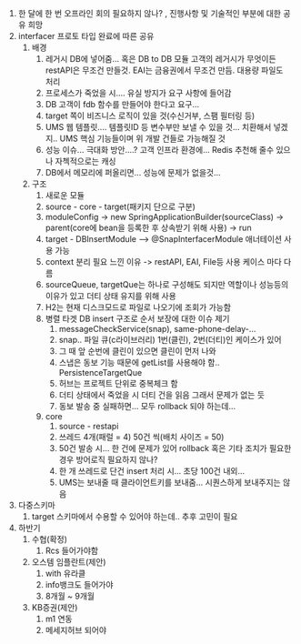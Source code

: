 1. 한 달에 한 번 오프라인 회의 필요하지 않나? , 진행사항 및 기술적인 부분에 대한 공유 희망
2. interfacer 프로토 타입 완료에 따른 공유
	1. 배경
		1. 레거시 DB에 넣어줌... 혹은 DB to DB 모듈  고객의 레거시가 무엇이든 restAPI은 무조건 만들것. EAI는 금융권에서 무조건 만듬. 대용량 파일도 처리
		2. 프로세스가 죽었을 시.... 유실 방지가 요구 사항에 들어감 
		3. DB 고객이 fdb 함수를 만들어야 한다고 요구...  
		4. target 쪽이 비즈니스 로직이 있을 것(수신거부, 스팸 필터링 등)
		5. UMS 웹 템플릿....  템플릿ID 등 변수부만 보낼 수 있을 것... 치환해서 넣겠지.. UMS 핵심 기능들이며 위 개발 건들로 가능해질 것
		6. 성능 이슈...  극대화 방안....? 고객 인프라 환경에... Redis 추천해 줄수 있으나 자첵적으로는 캐싱 
		7. DB에서 메모리에 퍼올리면... 성능에 문제가 없을것...
	2. 구조
		1. 새로운 모듈
		2. source - core - target(패키지 단으로 구분)
		3. moduleConfig -> new SpringApplicationBuilder(sourceClass) -> parent(core에 bean을 등록한 후 상속받기 위해 사용) -> run
		4. target - DBInsertModule --> @SnapInterfacerModule 애너테이션 사용 가능
		5. context 분리 필요 느낀 이유 -> restAPI, EAI, File등 사용 케이스 마다 다름
		6. sourceQueue, targetQue는 하나로 구성해도 되지만 역할이나 성능등의 이유가 있고 더티 상태 유지를 위해 사용
		7. H2는 현재 디스크모드로  파일로 나오기에 조회가 가능함
		8. 병렬 타겟 DB insert 구조로 순서 보장에 대한 이슈 제기
			1. messageCheckService(snap), same-phone-delay-...
			2. snap.. 파일 큐(c라이브러리) 1번(클린), 2번(더티)인 케이스가 있어
			3. 그 때 앞 순번에 클린이 있으면  클린이 먼저 나와
			4. 스냅은 동보 기능 때문에 getList를 사용해야 함.. PersistenceTargetQue
			5. 허브는 프로젝트 단위로 중복체크 함
			6. 더티 상태에서 죽었을 시 더티 건을 읽음 그래서 문제가 없는 듯
			7. 동보 발송 중 실패하면... 모두 rollback 되야 하는데...
		9. core
			1. source - restapi
			2. 쓰레드 4개(패럴 = 4) 50건 씩(배치 사이즈 = 50)
			3. 50건 발송 시... 한 건에 문제가 있어 rollback 혹은 기타 조치가 필요한 경우 방어로직 필요하지 않나?
			4. 한 개 쓰레드로 단건 insert 처리 시... 초당 100건 내외...
			5. UMS는 보내줄 때  클라이언트키를 보내줌... 시퀀스하게 보내주지는 않음
3. 다중스키마
	1. target 스키마에서 수용할 수 있어야 하는데.. 추후 고민이 필요
4. 하반기
	1. 수협(확정)
		1. Rcs 들어가야함
	2. 오스템 임플란트(제안)
		1. with 유라클
		2. info뱅크도 들어가야
		3. 8개월 ~ 9개월
	3. KB증권(제안)
		1. m1 연동
		2. 메세지허브 되어야